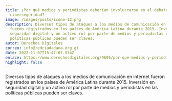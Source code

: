 ```yaml
---
title: ¿Por qué medios y periodistas deberían involucrarse en el debate de la
  ciberseguridad?
image: /images/posts/icono-12.png
description: Diversos tipos de ataques a los medios de comunicación en internet
  fueron registrados en los países de América Latina durante 2015. Inversión en
  seguridad digital y un activo rol por parte de medios y periodistas en las
  políticas públicas pueden ser claves.
autor: Derechos Digitales
correo: info@redciudadana.org.gt
date: 2022-11-07T15:47:07.934Z
enlace: https://www.derechosdigitales.org/9605/por-que-medios-y-periodistas-deberian-involucrarse-en-el-debate-de-la-ciberseguridad/
highlight: false
---
```

Diversos tipos de ataques a los medios de comunicación en internet fueron registrados en los países de América Latina durante 2015. Inversión en seguridad digital y un activo rol por parte de medios y periodistas en las políticas públicas pueden ser claves.
